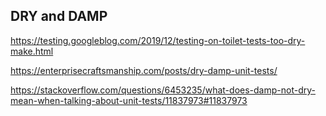## DRY and DAMP
https://testing.googleblog.com/2019/12/testing-on-toilet-tests-too-dry-make.html

https://enterprisecraftsmanship.com/posts/dry-damp-unit-tests/

https://stackoverflow.com/questions/6453235/what-does-damp-not-dry-mean-when-talking-about-unit-tests/11837973#11837973
